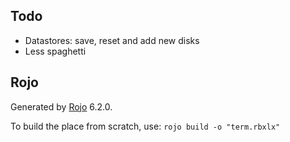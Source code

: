 ## Todo
- Datastores: save, reset and add new disks
- Less spaghetti

## Rojo
Generated by [Rojo](https://github.com/rojo-rbx/rojo) 6.2.0.

To build the place from scratch, use: `rojo build -o "term.rbxlx"`